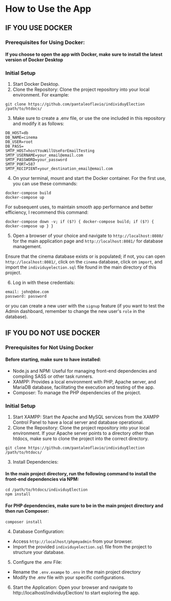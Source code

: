 # How to Use the App

## IF YOU USE DOCKER

### Prerequisites for Using Docker:

#### If you choose to open the app with Docker, make sure to install the latest version of Docker Desktop

### Initial Setup

1. Start Docker Desktop.
2. Clone the Repository: Clone the project repository into your local environment. For example:

```Copy code
git clone https://github.com/pantaleoflavio/individuyElection /path/to/htdocs/
```

3. Make sure to create a .env file, or use the one included in this repository and modify it as follows:

```Copy code
DB_HOST=db
DB_NAME=cinema
DB_USER=root
DB_PASS=
SMTP_HOST=hostYouWillUseForEmailTesting
SMTP_USERNAME=your_email@email.com
SMTP_PASSWORD=your_password
SMTP_PORT=587
SMTP_RECIPIENT=your_destination_email@email.com

```

4. On your terminal, mount and start the Docker container. For the first use, you can use these commands:

```Copy code
docker-compose build
docker-compose up
```

For subsequent uses, to maintain smooth app performance and better efficiency, I recommend this command:

```Copy code
docker-compose down -v; if ($?) { docker-compose build; if ($?) { docker-compose up } }
```

5. Open a browser of your choice and navigate to `http://localhost:8080/` for the main application page and `http://localhost:8081/` for database management.

Ensure that the cinema database exists or is populated; if not, you can open `http://localhost:8081/`, click on the `cinema` database, click on `import`, and import the `individuyelection.sql` file found in the main directory of this project.

6. Log in with these credentials:

```Copy code
email: john@doe.com
password: password
```

or you can create a new user with the `signup` feature (if you want to test the Admin dashboard, remember to change the new user's `role` in the database).

## IF YOU DO NOT USE DOCKER

### Prerequisites for Not Using Docker

#### Before starting, make sure to have installed:

* Node.js and NPM: Useful for managing front-end dependencies and compiling SASS or other task runners.
* XAMPP: Provides a local environment with PHP, Apache server, and MariaDB database, facilitating the execution and testing of the app.
* Composer: To manage the PHP dependencies of the project.

### Initial Setup

1. Start XAMPP: Start the Apache and MySQL services from the XAMPP Control Panel to have a local server and database operational.
2. Clone the Repository: Clone the project repository into your local environment. If your Apache server points to a directory other than htdocs, make sure to clone the project into the correct directory.

```Copy code
git clone https://github.com/pantaleoflavio/individuyElection /path/to/htdocs/
```

3. Install Dependencies:

#### In the main project directory, run the following command to install the front-end dependencies via NPM:

```Copy code
cd /path/to/htdocs/individuyElection
npm install
```

#### For PHP dependencies, make sure to be in the main project directory and then run Composer:

```Copy code
composer install
```

4. Database Configuration:

* Access `http://localhost/phpmyadmin` from your browser.
* Import the provided `individuyelection.sql` file from the project to structure your database.

5. Configure the .env File:

* Rename the `.env.exampe` to `.env` in the main project directory
* Modify the .env file with your specific configurations.

6. Start the Application: Open your browser and navigate to http://localhost/individuyElection/ to start exploring the app.